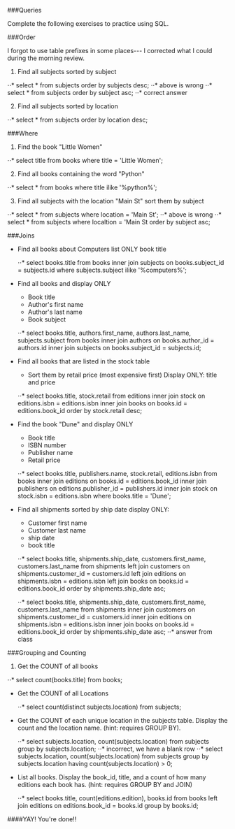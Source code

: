 
###Queries

Complete the following exercises to practice using SQL.

###Order


I forgot to use table prefixes in some places--- I corrected what I could during the morning review.

1. Find all subjects sorted by subject
  
  ⋅⋅* select * from subjects order by subjects desc;
  ⋅⋅* above is wrong
  ⋅⋅* select * from subjects order by subject asc;
  ⋅⋅* correct answer

2. Find all subjects sorted by location

  ⋅⋅* select * from subjects order by location desc;

###Where

1. Find the book "Little Women"

  ⋅⋅* select title from books where title = 'Little Women';

2. Find all books containing the word "Python"

  ⋅⋅* select * from books where title ilike '%python%';

3. Find all subjects with the location "Main St" sort them by subject

  ⋅⋅* select * from subjects where location = 'Main St';
  ⋅⋅* above is wrong
  ⋅⋅* select * from subjects where localtion = 'Main St order by subject asc;

###Joins

* Find all books about Computers list ONLY book title

  ⋅⋅* select books.title from books inner join subjects on books.subject_id = subjects.id where subjects.subject ilike '%computers%';

* Find all books and display ONLY
  * Book title
  * Author's first name
  * Author's last name
  * Book subject

  ⋅⋅* select books.title, authors.first_name, authors.last_name, subjects.subject from books inner join authors on books.author_id = authors.id inner join subjects on books.subject_id = subjects.id;

* Find all books that are listed in the stock table
  * Sort them by retail price (most expensive first)
    Display ONLY: title and price

  ⋅⋅* select books.title, stock.retail from editions inner join stock on editions.isbn = editions.isbn inner join books on books.id = editions.book_id order by stock.retail desc;


* Find the book "Dune" and display ONLY
  * Book title
  * ISBN number
  * Publisher name
  * Retail price

  ⋅⋅* select books.title, publishers.name, stock.retail, editions.isbn from books inner join editions on books.id = editions.book_id inner join publishers on editions.publisher_id = publishers.id inner join stock on stock.isbn = editions.isbn where books.title = 'Dune';


* Find all shipments sorted by ship date display ONLY:
  * Customer first name
  * Customer last name
  * ship date
  * book title

  ⋅⋅* select books.title, shipments.ship_date, customers.first_name, customers.last_name from shipments left join customers on shipments.customer_id = customers.id left join editions on shipments.isbn = editions.isbn left join books on books.id = editions.book_id order by shipments.ship_date asc;
  
  
  ⋅⋅* select books.title, shipments.ship_date, customers.first_name, customers.last_name from shipments inner join customers on shipments.customer_id = customers.id inner join editions on shipments.isbn = editions.isbn inner join books on books.id = editions.book_id order by shipments.ship_date asc;
  ⋅⋅* answer from class

###Grouping and Counting

1. Get the COUNT of all books

  ⋅⋅* select count(books.title) from books;

* Get the COUNT of all Locations
 
  ⋅⋅* select count(distinct subjects.location) from subjects;

* Get the COUNT of each unique location in the subjects table. Display the count and the location name. (hint: requires GROUP BY).

  ⋅⋅* select subjects.location, count(subjects.location) from subjects group by subjects.location;
  ⋅⋅* incorrect, we have a blank row
  ⋅⋅* select subjects.location, count(subjects.location) from subjects group by subjects.location having count(subjects.location) > 0;

* List all books. Display the book_id, title, and a count of how many editions each book has. (hint: requires GROUP BY and JOIN)

  ⋅⋅* select books.title, count(editions.edition), books.id from books left join editions on editions.book_id = books.id group by books.id;

####YAY! You're done!!
